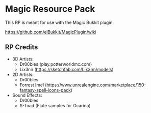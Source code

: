 # Magic Resource Pack

This RP is meant for use with the Magic Bukkit plugin:

https://github.com/elBukkit/MagicPlugin/wiki

## RP Credits

- 3D Artists: 
  - Dr00bles (play.potterworldmc.com)
  - Lix3nn (https://sketchfab.com/Lix3nn/models)
- 2D Artists: 
  - Dr00bles
  - Forrest Imel (https://www.unrealengine.com/marketplace/150-fantasy-spell-icons-pack)
- Sound Effects:
  - Dr00bles
  - S-Toad (Flute samples for Ocarina)

